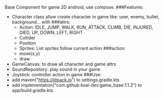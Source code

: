 Base Component for game 2D android, use compose.
###Features:
- Character class allow create character in game like: user, enemy, bullet, background... with
  ###attrs:
  + Action: IDLE, JUMP, WALK, RUN, ATTACK, CLIMB, DIE, INJURED, DIED, UP, DOWN, LEFT, RIGHT
  + Collider
  + Position
  + Sprites: List sprites follow current action
  ###action:
  + move(x,y)
  + draw
- GameCanvas: to draw all character and game attrs
- SoundRepository: play sound in your game
- Joystick: controller action in game
###Use:
- add maven("https://jitpack.io") to settings.gradle.kts
- add implementation("com.github.koai-dev:game_base:1.1.2") to app/build.gradle.kts
